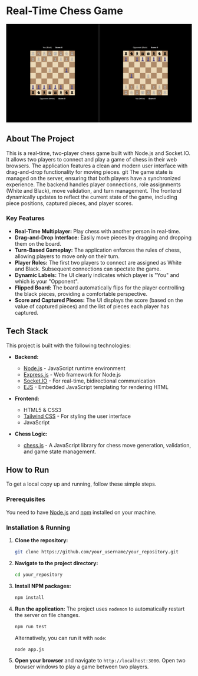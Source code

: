 # Real-Time Chess Game
<p align="center">
  <img src="https://github.com/LUCKYALI1/chess/blob/main/Screenshot%202025-09-06%20195227.png" alt="App Screenshot" width="600">
</p>

## About The Project

This is a real-time, two-player chess game built with Node.js and Socket.IO. It allows two players to connect and play a game of chess in their web browsers. The application features a clean and modern user interface with drag-and-drop functionality for moving pieces.
git 
The game state is managed on the server, ensuring that both players have a synchronized experience. The backend handles player connections, role assignments (White and Black), move validation, and turn management. The frontend dynamically updates to reflect the current state of the game, including piece positions, captured pieces, and player scores.

### Key Features

*   **Real-Time Multiplayer:** Play chess with another person in real-time.
*   **Drag-and-Drop Interface:** Easily move pieces by dragging and dropping them on the board.
*   **Turn-Based Gameplay:** The application enforces the rules of chess, allowing players to move only on their turn.
*   **Player Roles:** The first two players to connect are assigned as White and Black. Subsequent connections can spectate the game.
*   **Dynamic Labels:** The UI clearly indicates which player is "You" and which is your "Opponent".
*   **Flipped Board:** The board automatically flips for the player controlling the black pieces, providing a comfortable perspective.
*   **Score and Captured Pieces:** The UI displays the score (based on the value of captured pieces) and the list of pieces each player has captured.

## Tech Stack

This project is built with the following technologies:

*   **Backend:**
    *   [Node.js](https://nodejs.org/) - JavaScript runtime environment
    *   [Express.js](https://expressjs.com/) - Web framework for Node.js
    *   [Socket.IO](https://socket.io/) - For real-time, bidirectional communication
    *   [EJS](https://ejs.co/) - Embedded JavaScript templating for rendering HTML

*   **Frontend:**
    *   HTML5 & CSS3
    *   [Tailwind CSS](https://tailwindcss.com/) - For styling the user interface
    *   JavaScript

*   **Chess Logic:**
    *   [chess.js](https://github.com/jhlywa/chess.js) - A JavaScript library for chess move generation, validation, and game state management.

## How to Run

To get a local copy up and running, follow these simple steps.

### Prerequisites

You need to have [Node.js](https://nodejs.org/) and [npm](https://www.npmjs.com/) installed on your machine.

### Installation & Running

1.  **Clone the repository:**
    ```sh
    git clone https://github.com/your_username/your_repository.git
    ```
2.  **Navigate to the project directory:**
    ```sh
    cd your_repository
    ```
3.  **Install NPM packages:**
    ```sh
    npm install
    ```
4.  **Run the application:**
    The project uses `nodemon` to automatically restart the server on file changes.
    ```sh
    npm run test
    ```
    Alternatively, you can run it with `node`:
    ```sh
    node app.js
    ```
5.  **Open your browser** and navigate to `http://localhost:3000`. Open two browser windows to play a game between two players.
